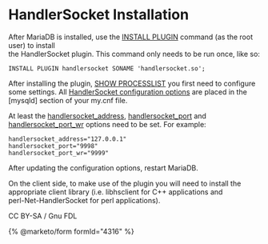 # HandlerSocket Installation

After MariaDB is installed, use the [INSTALL PLUGIN](../../../sql-statements/administrative-sql-statements/plugin-sql-statements/install-plugin.md) command (as the root user) to install\
the HandlerSocket plugin. This command only needs to be run once, like so:

```
INSTALL PLUGIN handlersocket SONAME 'handlersocket.so';
```

After installing the plugin, [SHOW PROCESSLIST](../../../sql-statements/administrative-sql-statements/show/show-processlist.md) you first need to configure some settings. All [HandlerSocket configuration options](handlersocket-configuration-options.md) are placed in the \[mysqld] section of your my.cnf file.

At least the [handlersocket\_address](handlersocket-configuration-options.md#handlersocket_address), [handlersocket\_port](handlersocket-configuration-options.md#handlersocket_port) and [handlersocket\_port\_wr](handlersocket-configuration-options.md#handlersocket_port_wr) options need to be set. For example:

```
handlersocket_address="127.0.0.1"
handlersocket_port="9998"
handlersocket_port_wr="9999"
```

After updating the configuration options, restart MariaDB.

On the client side, to make use of the plugin you will need to install the\
appropriate client library (i.e. libhsclient for C++ applications and\
perl-Net-HandlerSocket for perl applications).

CC BY-SA / Gnu FDL

{% @marketo/form formId="4316" %}
